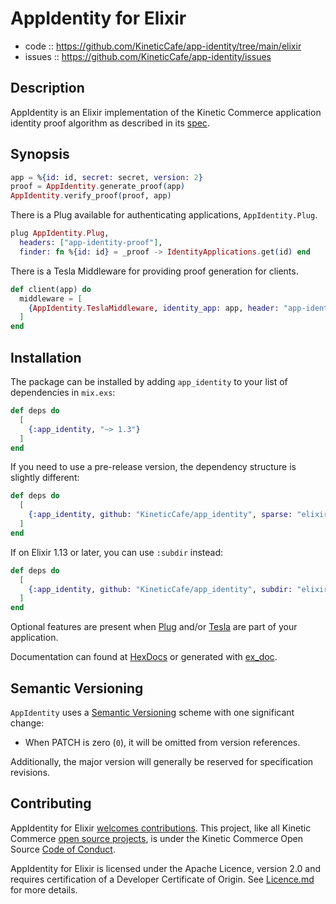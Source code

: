 # AppIdentity for Elixir

- code :: https://github.com/KineticCafe/app-identity/tree/main/elixir
- issues :: https://github.com/KineticCafe/app-identity/issues

## Description

AppIdentity is an Elixir implementation of the Kinetic Commerce application
identity proof algorithm as described in its [spec][].

## Synopsis

```elixir
app = %{id: id, secret: secret, version: 2}
proof = AppIdentity.generate_proof(app)
AppIdentity.verify_proof(proof, app)
```

There is a Plug available for authenticating applications, `AppIdentity.Plug`.

```elixir
plug AppIdentity.Plug,
  headers: ["app-identity-proof"],
  finder: fn %{id: id} = _proof -> IdentityApplications.get(id) end

```

There is a Tesla Middleware for providing proof generation for clients.

```elixir
def client(app) do
  middleware = [
    {AppIdentity.TeslaMiddleware, identity_app: app, header: "app-identity-proof"}
  ]
end
```

## Installation

The package can be installed by adding `app_identity` to your list of
dependencies in `mix.exs`:

```elixir
def deps do
  [
    {:app_identity, "~> 1.3"}
  ]
end
```

If you need to use a pre-release version, the dependency structure is slightly
different:

```elixir
def deps do
  [
    {:app_identity, github: "KineticCafe/app_identity", sparse: "elixir"}
  ]
end
```

If on Elixir 1.13 or later, you can use `:subdir` instead:

```elixir
def deps do
  [
    {:app_identity, github: "KineticCafe/app_identity", subdir: "elixir"}
  ]
end
```

Optional features are present when [Plug][] and/or [Tesla][] are part of your
application.

Documentation can found at [HexDocs][docs] or generated with [ex_doc][].

## Semantic Versioning

`AppIdentity` uses a [Semantic Versioning][] scheme with one significant change:

- When PATCH is zero (`0`), it will be omitted from version references.

Additionally, the major version will generally be reserved for specification
revisions.

## Contributing

AppIdentity for Elixir [welcomes contributions](Contributing.md). This project,
like all Kinetic Commerce [open source projects][], is under the Kinetic
Commerce Open Source [Code of Conduct][kccoc].

AppIdentity for Elixir is licensed under the Apache Licence, version 2.0 and
requires certification of a Developer Certificate of Origin. See
[Licence.md](Licence.md) for more details.

[docs]: https://hexdocs.pm/app_identity
[ex_doc]: https://github.com/elixir-lang/ex_doc
[kccoc]: https://github.com/KineticCafe/code-of-conduct
[open source projects]: https://github.com/KineticCafe
[plug]: https://hex.pm/packages/plug
[semantic versioning]: http://semver.org/
[spec]: https://github.com/KineticCafe/app-identity/blob/main/spec/README.md
[tesla]: https://hex.pm/packages/tesla
